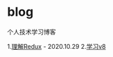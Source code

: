 # blog
个人技术学习博客

1.[理解Redux](https://github.com/quanshubli/blog/blob/main/redux.md) - 2020.10.29
2.[学习v8](https://github.com/quanshubli/blog/blob/main/v8.md)
